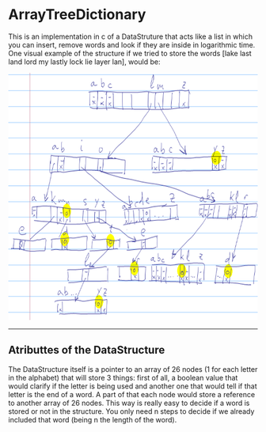 # ArrayTreeDictionary
This is an implementation in c of a DataStruture that acts like a list in which you can insert, remove words and look if they are inside in logarithmic time. One visual example of the structure if we tried to store the words [lake last land lord my lastly lock lie layer lan], would be:
<p align="center">
   <img src="https://github.com/rorro6787/rorro6787/blob/main/Images/Sin%20t%C3%ADtulo.png" width="800" height="500" />
</p>
<hr style="height:2px;border-width:0;color:gray;background-color:gray">

## Atributtes of the DataStructure
The DataStructure itself is a pointer to an array of 26 nodes (1 for each letter in the alphabet) that will store 3 things: first of all, a boolean value that would clarify if the letter is being used and another one that would tell if that letter is the end of a word. A part of that each node would store a reference to another array of 26 nodes.
This way is really easy to decide if a word is stored or not in the structure. You only need n steps to decide if we already included that word (being n the length of the word).

